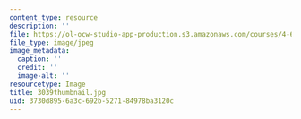 ```yaml
---
content_type: resource
description: ''
file: https://ol-ocw-studio-app-production.s3.amazonaws.com/courses/4-614-religious-architecture-and-islamic-cultures-fall-2002/3730d8956a3c692b527184978ba3120c_3039thumbnail.jpg
file_type: image/jpeg
image_metadata:
  caption: ''
  credit: ''
  image-alt: ''
resourcetype: Image
title: 3039thumbnail.jpg
uid: 3730d895-6a3c-692b-5271-84978ba3120c
---
```

